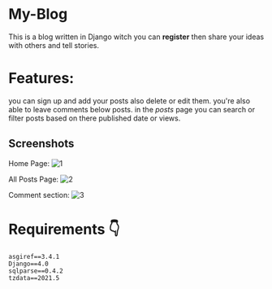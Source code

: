 # My-Blog

This is a blog written in Django witch you can **register** then share your ideas with others and tell stories.

# Features:
you can sign up and add your posts also delete or edit them. you're also able to leave comments below posts.
in the *posts* page you can search or filter posts based on there published date or views.

## Screenshots

Home Page:
![1](https://user-images.githubusercontent.com/93870340/149636622-b35decad-2aa8-4fb9-a87a-d24aaceb7ab6.png)

All Posts Page:
![2](https://user-images.githubusercontent.com/93870340/149636664-9e78a944-a930-40c4-a66c-ea8508076bfd.png)

Comment section:
![3](https://user-images.githubusercontent.com/93870340/149636788-64c99b4b-8739-49b7-a566-a90e27255a5f.png)


# Requirements :point_down:
```
asgiref==3.4.1
Django==4.0
sqlparse==0.4.2
tzdata==2021.5
```





